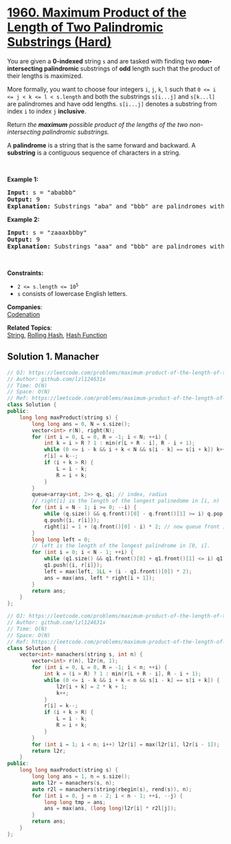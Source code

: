 # [1960. Maximum Product of the Length of Two Palindromic Substrings (Hard)](https://leetcode.com/problems/maximum-product-of-the-length-of-two-palindromic-substrings/)

<p>You are given a <strong>0-indexed</strong> string <code>s</code> and are tasked with finding two <strong>non-intersecting palindromic </strong>substrings of <strong>odd</strong> length such that the product of their lengths is maximized.</p>

<p>More formally, you want to choose four integers <code>i</code>, <code>j</code>, <code>k</code>, <code>l</code> such that <code>0 &lt;= i &lt;= j &lt; k &lt;= l &lt; s.length</code> and both the substrings <code>s[i...j]</code> and <code>s[k...l]</code> are palindromes and have odd lengths. <code>s[i...j]</code> denotes a substring from index <code>i</code> to index <code>j</code> <strong>inclusive</strong>.</p>

<p>Return <em>the <strong>maximum</strong> possible product of the lengths of the two non-intersecting palindromic substrings.</em></p>

<p>A <strong>palindrome</strong> is a string that is the same forward and backward. A <strong>substring</strong> is a contiguous sequence of characters in a string.</p>

<p>&nbsp;</p>
<p><strong>Example 1:</strong></p>

<pre><strong>Input:</strong> s = "ababbb"
<strong>Output:</strong> 9
<strong>Explanation:</strong> Substrings "aba" and "bbb" are palindromes with odd length. product = 3 * 3 = 9.
</pre>

<p><strong>Example 2:</strong></p>

<pre><strong>Input:</strong> s = "zaaaxbbby"
<strong>Output:</strong> 9
<strong>Explanation:</strong> Substrings "aaa" and "bbb" are palindromes with odd length. product = 3 * 3 = 9.
</pre>

<p>&nbsp;</p>
<p><strong>Constraints:</strong></p>

<ul>
	<li><code>2 &lt;= s.length &lt;= 10<sup>5</sup></code></li>
	<li><code>s</code> consists of lowercase English letters.</li>
</ul>


**Companies**:  
[Codenation](https://leetcode.com/company/codenation)

**Related Topics**:  
[String](https://leetcode.com/tag/string/), [Rolling Hash](https://leetcode.com/tag/rolling-hash/), [Hash Function](https://leetcode.com/tag/hash-function/)

## Solution 1. Manacher

```cpp
// OJ: https://leetcode.com/problems/maximum-product-of-the-length-of-two-palindromic-substrings/
// Author: github.com/lzl124631x
// Time: O(N)
// Space: O(N)
// Ref: https://leetcode.com/problems/maximum-product-of-the-length-of-two-palindromic-substrings/discuss/1389958/Manacher-and-Queue
class Solution {
public:
    long long maxProduct(string s) {
        long long ans = 0, N = s.size();
        vector<int> r(N), right(N);
        for (int i = 0, L = 0, R = -1; i < N; ++i) {
            int k = i > R ? 1 : min(r[L + R - i], R - i + 1);
            while (0 <= i - k && i + k < N && s[i - k] == s[i + k]) k++;
            r[i] = k--;
            if (i + k > R) {
                L = i - k;
                R = i + k;
            }
        }
        queue<array<int, 2>> q, q1; // index, radius
        // right[i] is the length of the longest palinedome in [i, n)
        for (int i = N - 1; i >= 0; --i) {
            while (q.size() && q.front()[0] - q.front()[1] >= i) q.pop(); // if the queue front's range can't cover `i`, pop it.
            q.push({i, r[i]});
            right[i] = 1 + (q.front()[0] - i) * 2; // now queue front is the rightmost range that can cover `i`. It must be the center of the longest palindrom in `[i, n)`.
        }
        long long left = 0;
        // left is the length of the longest palindrome in [0, i].
        for (int i = 0; i < N - 1; ++i) {
            while (q1.size() && q1.front()[0] + q1.front()[1] <= i) q1.pop();
            q1.push({i, r[i]});
            left = max(left, 1LL + (i - q1.front()[0]) * 2);
            ans = max(ans, left * right[i + 1]);
        }
        return ans;
    }
};
```

```cpp
// OJ: https://leetcode.com/problems/maximum-product-of-the-length-of-two-palindromic-substrings/
// Author: github.com/lzl124631x
// Time: O(N)
// Space: O(N)
// Ref: https://leetcode.com/problems/maximum-product-of-the-length-of-two-palindromic-substrings/discuss/1389958/Manacher-and-Queue
class Solution {
    vector<int> manachers(string s, int n) {
        vector<int> r(n), l2r(n, 1);
        for (int i = 0, L = 0, R = -1; i < n; ++i) {
            int k = (i > R) ? 1 : min(r[L + R - i], R - i + 1);
            while (0 <= i - k && i + k < n && s[i - k] == s[i + k]) {
                l2r[i + k] = 2 * k + 1;
                k++;
            }
            r[i] = k--;
            if (i + k > R) {
                L = i - k;
                R = i + k;
            }
        }
        for (int i = 1; i < n; i++) l2r[i] = max(l2r[i], l2r[i - 1]);
        return l2r;
    }
public:
    long long maxProduct(string s) {
        long long ans = 1, n = s.size();
        auto l2r = manachers(s, n);
        auto r2l = manachers(string(rbegin(s), rend(s)), n);
        for (int i = 0, j = n - 2; i < n - 1; ++i, --j) {
            long long tmp = ans;
            ans = max(ans, (long long)l2r[i] * r2l[j]);
        }
        return ans;
    }
};
```